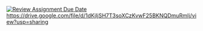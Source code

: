 [![Review Assignment Due Date](https://classroom.github.com/assets/deadline-readme-button-24ddc0f5d75046c5622901739e7c5dd533143b0c8e959d652212380cedb1ea36.svg)](https://classroom.github.com/a/s0Y_uEY5)
https://drive.google.com/file/d/1dKjIjSH7T3soXCzKvwF25BKNQDmuRmIj/view?usp=sharing 
